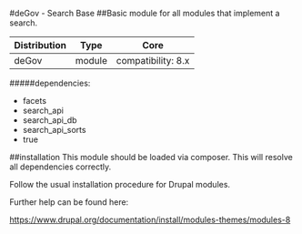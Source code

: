#deGov - Search Base
##Basic module for all modules that implement a search.

Distribution | Type | Core
--- | --- | ---
deGov | module |  compatibility: 8.x

#####dependencies:
  - facets
  - search_api
  - search_api_db
  - search_api_sorts
  - true

##installation
This module should be loaded via composer. This will resolve all dependencies correctly.

Follow the usual installation procedure for Drupal modules.

Further help can be found here:

https://www.drupal.org/documentation/install/modules-themes/modules-8

